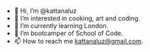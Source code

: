 - 👋 Hi, I’m @kattanaluz
- 👀 I’m interested in cooking, art and coding. 
- 🌱 I’m currently learning London.
- 💞️ I’m bootcamper of School of Code. 
- 📫 How to reach me kattanaluz@gmail.com.

<!---
kattanaluz/kattanaluz is a ✨ special ✨ repository because its `README.md` (this file) appears on your GitHub profile.
You can click the Preview link to take a look at your changes.
--->
